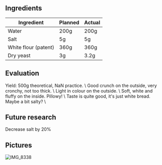 ## Ingredients
| Ingredient 	| Planned 	| Actual 	|
|------------	|---------	|--------	|
| Water      	| 200g    	| 200g    |
| Salt       	| 5g      	|5g       |
| White flour (patent)  	| 360g   	|360g|
| Dry yeast   | 3g      	|3.2g     |

## Evaluation
Yield: 500g theoretical, NaN practice.  \ 
Good crunch on the outside, very cronchy, not too thick. \ 
Light in colour on the outside.  \ 
Soft, white and fluffy on the inside. Pillowy!  \ 
Taste is quite good, it's just white bread. Maybe a bit salty? \ 

## Future research
Decrease salt by 20%

## Pictures
![IMG_8338](https://github.com/user-attachments/assets/4bd6b261-f221-478c-8a79-01865370bb24)

